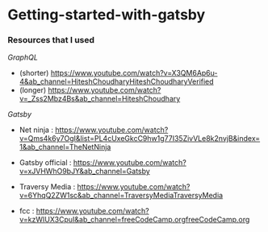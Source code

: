 # Getting-started-with-gatsby

### Resources that I used

*GraphQL*

- (shorter) https://www.youtube.com/watch?v=X3QM6Ap6u-4&ab_channel=HiteshChoudharyHiteshChoudharyVerified
- (longer) https://www.youtube.com/watch?v=_Zss2Mbz4Bs&ab_channel=HiteshChoudhary


*Gatsby*
- Net ninja : https://www.youtube.com/watch?v=Qms4k6y7OgI&list=PL4cUxeGkcC9hw1g77I35ZivVLe8k2nvjB&index=1&ab_channel=TheNetNinja

- Gatsby official : https://www.youtube.com/watch?v=xJVHWhO9bJY&ab_channel=Gatsby

- Traversy Media : https://www.youtube.com/watch?v=6YhqQ2ZW1sc&ab_channel=TraversyMediaTraversyMedia

- fcc : https://www.youtube.com/watch?v=kzWIUX3CpuI&ab_channel=freeCodeCamp.orgfreeCodeCamp.org
